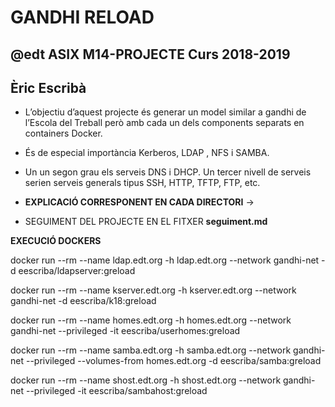 # GANDHI RELOAD
## @edt ASIX M14-PROJECTE Curs 2018-2019
## Èric Escribà


* L’objectiu d’aquest projecte és generar un model similar a gandhi de l’Escola del Treball però amb cada un dels components separats en containers Docker. 
* És de especial importància Kerberos, LDAP , NFS i SAMBA. 
* Un un segon grau els serveis DNS i DHCP. Un tercer nivell de serveis serien serveis generals tipus SSH, HTTP, TFTP, FTP, etc.

* **EXPLICACIÓ CORRESPONENT EN CADA DIRECTORI** ->

* SEGUIMENT DEL PROJECTE EN EL FITXER **seguiment.md**


**EXECUCIÓ DOCKERS**

docker run --rm --name ldap.edt.org -h ldap.edt.org --network gandhi-net -d eescriba/ldapserver:greload

docker run --rm --name kserver.edt.org -h kserver.edt.org --network gandhi-net -d eescriba/k18:greload


docker run --rm --name homes.edt.org -h homes.edt.org --network gandhi-net --privileged -it eescriba/userhomes:greload


docker run --rm --name samba.edt.org -h samba.edt.org --network gandhi-net --privileged --volumes-from homes.edt.org -d eescriba/samba:greload

docker run --rm --name shost.edt.org -h shost.edt.org --network gandhi-net --privileged -it eescriba/sambahost:greload



